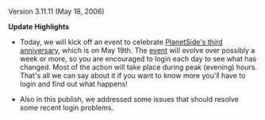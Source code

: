 Version 3.11.11 (May 18, 2006)

**Update Highlights**

- Today, we will kick off an event to celebrate [PlanetSide's third
  anniversary](../etc/Third_Anniversary_of_PlanetSide.md), which is
  on May 19th. The [event](../etc/Events.md) will evolve over possibly
  a week or more, so you are encouraged to login each day to see what
  has changed. Most of the action will take place during peak
  (evening) hours. That's all we can say about it if you want to know
  more you'll have to login and find out what happens!

<!-- -->

- Also in this publish, we addressed some issues that should resolve
  some recent login problems.

<!--[Category:Patches](../Category:Patches.md)-->
